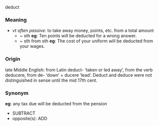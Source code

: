 deduct
### Meaning
+ _vt often passive_: to take away money, points, etc. from a total amount
	+  ~ sth __eg__: Ten points will be deducted for a wrong answer.
	+  ~ sth from sth __eg__: The cost of your uniform will be deducted from your wages.

### Origin

late Middle English: from Latin deduct- ‘taken or led away’, from the verb deducere, from de- ‘down’ + ducere ‘lead’. Deduct and deduce were not distinguished in sense until the mid 17th cent.

### Synonym

__eg__: any tax due will be deducted from the pension

+ SUBTRACT
+ opposite(s): ADD


